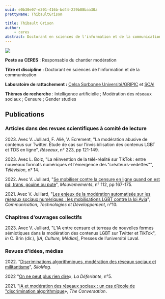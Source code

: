```yaml
---
uuid: e0b30e07-e301-416b-bd44-229b88baa30a
prettyName: ThibaultGrison

title: Thibault Grison
author:
    - ceres
abstract: Doctorant en sciences de l'information et de la communication - Responsable du chantier modération. Doctorant en sciences de l'information et de la communication. 
---
```


![](grison_thibault.jpg)

**Poste au CERES** : Responsable du chantier modération

**Titre et discipline** : Doctorant en sciences de l'information et de la communication 

**Laboratoire de rattachement :** [Celsa Sorbonne Université/GRIPIC](https://www.gripic.fr) et [SCAI](https://scai.sorbonne-universite.fr/public/projects) 

**Thèmes de recherche** : Intelligence artificielle ; Modération des réseaux sociaux ; Censure ; Gender studies 

## Publications

### Articles dans des revues scientifiques à comité de lecture

2023\. Avec V. Julliard, F. Alié, V. Ecrement, "La modération abusive de contenus sur Twitter. Étude de cas sur l’invisibilisation des contenus LGBT et TDS en ligne", *Réseaux*, n° 223, pp 121-149.

2023\. Avec L. Bolz, "La réinvention de la télé-réalité sur TikTok : entre nouveaux formats numériques et l’émergence des "créateurs-vedettes"", *Télévision*, n° 14.

2022\. Avec V. Julliard, "[Se mobiliser contre la censure en ligne quand on est pd, trans, gouine ou pute](https://www.cairn.info/revue-mouvements-2022-4-page-167.htm?contenu=resume)", *Mouvemements*, n° 112, pp 167-175. 

2021\. Avec V. Julliard, "[Les enjeux de la modération automatisée sur les réseaux sociaux numériques : les mobilisations LGBT contre la loi Avia](https://journals.openedition.org/ctd/6049)", *Communication, Technologies et Développement*, n°10. 


### Chapitres d'ouvrages collectifs

2023\. Avec V. Julliard, "L’IA entre censure et terreau de nouvelles formes sémiotiques dans la modération des contenus LGBT sur Twitter et TikTok", *in* C. Brin (dir.), [*IA, Culture, Médias*], Presses de l’université Laval.

### Revues d'idées, médias

2022\. "[Discriminations algorithmiques, modération des réseaux sociaux et militantisme](https://silogora.org/discriminations-algorithmiques-moderation-des-reseaux-sociaux-et-militantisme/)", *SiloMag*. 

2022 "[On ne peut plus rien dire](https://revueladeferlante.fr/on-ne-peut-plus-rien-dire/)», *La Déferlante*, n°5. 

2021\. "[IA et modération des réseaux sociaux : un cas d’école de "discrimination algorithmique](https://theconversation.com/ia-et-moderation-des-reseaux-sociaux-un-cas-decole-de-discrimination-algorithmique-166614)», *The Conversation*. 
